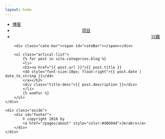 ```yaml
---
layout: home
---
```


<div class="index-content article">
	<div class="section">
		<ul class="artical-cate">
			<li class="on" style="text-align:left"><a href="/"><span>博客</span></a></li>
			<li style="text-align:center"><a href="/pages/project"><span>项目</span></a></li>
			<li style="text-align:right"><a href="/pages/habit"><span>兴趣</span></a></li>
		</ul>

		<div class="cate-bar"><span id="cateBar"></span></div>
		
		<ul class="artical-list">
			{% for post in site.categories.blog %}
			<li>
			<h2><a href="{{ post.url }}">{{ post.title }}
			<dd style="font-size:10px; float:right">{{ post.date | date_to_string }}</dd>
			</a></h2>
			<div class="title-desc">{{ post.description }}</div>
			</li>
			{% endfor %}
		</ul>
	</div>

	<div class="aside">
		<div id="footer">
			© copyright 2016 by 
			<a href="/pages/about" style="color:#d0604d">JeraKrs</a>
		</div>
	</div>
</div>
